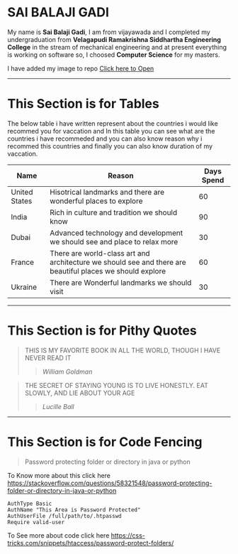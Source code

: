 # SAI BALAJI GADI
My name is **Sai Balaji Gadi**, I am from vijayawada and I completed my undergraduation from **Velagapudi Ramakrishna Siddhartha Engineering College** in the stream of mechanical engineering and at present everything is working on software so, I choosed **Computer Science** for my masters.

I have added my image to repo [Click here to Open](https://github.com/SaiBalaji2001/assignment2-GADI/blob/main/MyPhoto.jpg)

-----------

# This Section is for Tables
The below table i have written represent about the countries i would like recommed you for vaccation and In this table you can see what are the countries i have recommeded and you can also know reason why i recommed this countries and finally you can also know duration of my vaccation.

| Name | Reason | Days Spend|
| --- | --- | --- |
| United States | Hisotrical landmarks and there are wonderful places to explore | 60 |
| India | Rich in culture and tradition we should know | 90 |
| Dubai | Advanced technology and development we should see and place to relax more | 30 |
| France | There are world-class art and architecture we should see and there are beautiful places we should explore | 60 |
| Ukraine | There are Wonderful landmarks we should visit | 30 |

-----------

# This Section is for Pithy Quotes 
> THIS IS MY FAVORITE BOOK IN ALL THE WORLD, THOUGH I HAVE NEVER READ IT
>> *William Goldman*

> THE SECRET OF STAYING YOUNG IS TO LIVE HONESTLY. EAT SLOWLY, AND LIE ABOUT YOUR AGE
>> *Lucille Ball*

-------------

# This Section is for Code Fencing
> Password protecting folder or directory in java or python

To Know more about this click here <https://stackoverflow.com/questions/58321548/password-protecting-folder-or-directory-in-java-or-python>

```
AuthType Basic
AuthName "This Area is Password Protected"
AuthUserFile /full/path/to/.htpasswd
Require valid-user
```
To See more about code click here <https://css-tricks.com/snippets/htaccess/password-protect-folders/>
